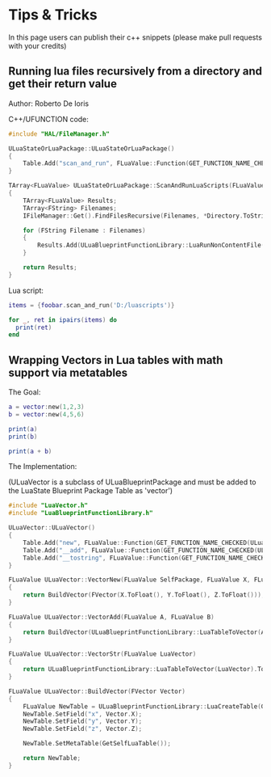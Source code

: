 # Tips & Tricks

In this page users can publish their c++ snippets (please make pull requests with your credits)

## Running lua files recursively from a directory and get their return value

Author: Roberto De Ioris

C++/UFUNCTION code:

```cpp
#include "HAL/FileManager.h"

ULuaStateOrLuaPackage::ULuaStateOrLuaPackage()
{
	Table.Add("scan_and_run", FLuaValue::Function(GET_FUNCTION_NAME_CHECKED(ULuaStateOrLuaPackage, ScanAndRunLuaScripts)));
}

TArray<FLuaValue> ULuaStateOrLuaPackage::ScanAndRunLuaScripts(FLuaValue Directory)
{
	TArray<FLuaValue> Results;
	TArray<FString> Filenames;
	IFileManager::Get().FindFilesRecursive(Filenames, *Directory.ToString(), TEXT("*.lua"), true, false);

	for (FString Filename : Filenames)
	{
		Results.Add(ULuaBlueprintFunctionLibrary::LuaRunNonContentFile(GetWorld(), GetLuaState(), Filename, false));
	}

	return Results;
}
```

Lua script:

```lua
items = {foobar.scan_and_run('D:/luascripts')}

for _, ret in ipairs(items) do
  print(ret)
end
```

## Wrapping Vectors in Lua tables with math support via metatables

The Goal:

```lua
a = vector:new(1,2,3)
b = vector:new(4,5,6)

print(a)
print(b)

print(a + b)
```

The Implementation:

(ULuaVector is a subclass of ULuaBlueprintPackage and must be added to the LuaState Blueprint Package Table as 'vector')

```cpp
#include "LuaVector.h"
#include "LuaBlueprintFunctionLibrary.h"

ULuaVector::ULuaVector()
{
	Table.Add("new", FLuaValue::Function(GET_FUNCTION_NAME_CHECKED(ULuaVector, VectorNew)));
	Table.Add("__add", FLuaValue::Function(GET_FUNCTION_NAME_CHECKED(ULuaVector, VectorAdd)));
	Table.Add("__tostring", FLuaValue::Function(GET_FUNCTION_NAME_CHECKED(ULuaVector, VectorStr)));
}

FLuaValue ULuaVector::VectorNew(FLuaValue SelfPackage, FLuaValue X, FLuaValue Y, FLuaValue Z)
{
	return BuildVector(FVector(X.ToFloat(), Y.ToFloat(), Z.ToFloat()));
}

FLuaValue ULuaVector::VectorAdd(FLuaValue A, FLuaValue B)
{
	return BuildVector(ULuaBlueprintFunctionLibrary::LuaTableToVector(A) + ULuaBlueprintFunctionLibrary::LuaTableToVector(B));
}

FLuaValue ULuaVector::VectorStr(FLuaValue LuaVector)
{
	return ULuaBlueprintFunctionLibrary::LuaTableToVector(LuaVector).ToString();
}

FLuaValue ULuaVector::BuildVector(FVector Vector)
{
	FLuaValue NewTable = ULuaBlueprintFunctionLibrary::LuaCreateTable(GetWorld(), GetLuaState());
	NewTable.SetField("x", Vector.X);
	NewTable.SetField("y", Vector.Y);
	NewTable.SetField("z", Vector.Z);

	NewTable.SetMetaTable(GetSelfLuaTable());

	return NewTable;
}
```

